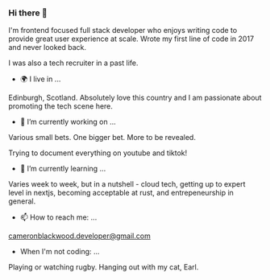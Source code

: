 ### Hi there 👋

I'm frontend focused full stack developer who enjoys writing code to provide great user experience at scale. Wrote my first line of code in 2017 and never looked back.

I was also a tech recruiter in a past life. 
- 🌍 I live in ...

Edinburgh, Scotland. Absolutely love this country and I am passionate about promoting the tech scene here.

- 🔭 I’m currently working on ...

Various small bets. One bigger bet. More to be revealed.

Trying to document everything on youtube and tiktok!

- 🌱 I’m currently learning ...

Varies week to week, but in a nutshell - cloud tech, getting up to expert level in nextjs, becoming acceptable at rust, and entrepeneurship in general.

- 📫 How to reach me: ...

cameronblackwood.developer@gmail.com

- When I'm not coding: ...

Playing or watching rugby. Hanging out with my cat, Earl. 

